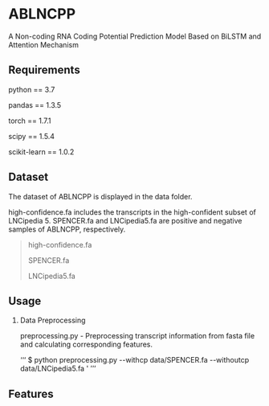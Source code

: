 # ABLNCPP

A Non-coding RNA Coding Potential Prediction Model Based on BiLSTM and Attention Mechanism

## Requirements

python == 3.7 <br>

pandas == 1.3.5 <br>

torch == 1.7.1 <br>

scipy == 1.5.4 <br>

scikit-learn == 1.0.2

## Dataset

The dataset of ABLNCPP is displayed in the data folder. 

high-confidence.fa includes the transcripts in the high-confident subset of LNCipedia 5. SPENCER.fa and LNCipedia5.fa are positive and negative samples of ABLNCPP, respectively.

>high-confidence.fa
>
>SPENCER.fa
>
>LNCipedia5.fa

## Usage

1. Data Preprocessing

    preprocessing.py    - Preprocessing transcript information from fasta file and calculating corresponding features.

    ‘‘‘
    $ python preprocessing.py --withcp data/SPENCER.fa --withoutcp data/LNCipedia5.fa '
    ’’’

## Features
